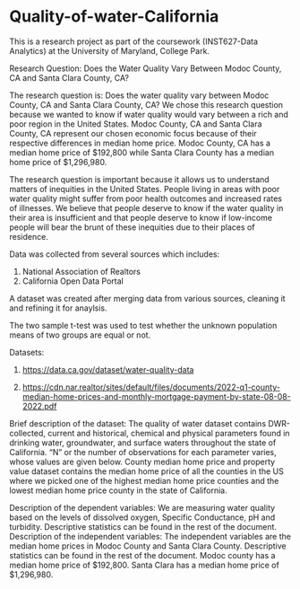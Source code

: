 # Quality-of-water-California

This is a research project as part of the coursework (INST627-Data Analytics) at the University of Maryland, College Park.

Research Question: Does the Water Quality Vary Between Modoc County, CA and Santa Clara County, CA?

The research question is: Does the water quality vary between Modoc County, CA and Santa Clara County, CA? We chose this research question because we wanted to know if water quality would vary between a rich and poor region in the United States. Modoc County, CA and Santa Clara County, CA represent our chosen economic focus because of their respective differences in median home price. Modoc County, CA has a median home price of $192,800 while Santa Clara County has a median home price of $1,296,980. 

The research question is important because it allows us to understand matters of inequities in the United States. People living in areas with poor water quality might suffer from poor health outcomes and increased rates of illnesses. We believe that people deserve to know if the water quality in their area is insufficient and that people deserve to know if low-income people will bear the brunt of these inequities due to their places of residence.


Data was collected from several sources which includes:

1. National Association of Realtors
2. California Open Data Portal

A dataset was created after merging data from various sources, cleaning it and refining it for anaylsis.

The two sample t-test was used to test whether the unknown population means of two groups are equal or not.


Datasets:
1. https://data.ca.gov/dataset/water-quality-data

2. https://cdn.nar.realtor/sites/default/files/documents/2022-q1-county-median-home-prices-and-monthly-mortgage-payment-by-state-08-08-2022.pdf

Brief description of the dataset:
The quality of water dataset contains DWR-collected, current and historical, chemical and physical parameters found in drinking water, groundwater, and surface waters throughout the state of California. “N” or the number of observations for each parameter varies, whose values are given below.
County median home price and property value dataset contains the median home price of all the counties in the US where we picked one of the highest median home price counties and the lowest median home price county in the state of California.

Description of the dependent variables:
We are measuring water quality based on the levels of dissolved oxygen, Specific Conductance, pH and turbidity. Descriptive statistics can be found in the rest of the document.
Description of the independent variables:
The independent variables are the median home prices in Modoc County and Santa Clara County. Descriptive statistics can be found in the rest of the document. Modoc county has a median home price of $192,800. Santa Clara has a median home price of $1,296,980.

